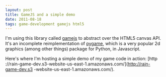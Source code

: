 ```yaml
--- 
layout: post
title: GameJS and a simple demo
date: 2011-08-18
tags: game-development gamejs html5
---
```


I'm using this library called [gamejs](https://github.com/oberhamsi/gamejs) to
abstract over the HTML5 canvas API. It's an incomplete reimplementation of
[pygame](http://pygame.org/), which is a very popular 2d graphics (among other
things) package for Python, in Javascript.

Here's where I'm hosting a simple demo of my game code in action: [http
://rain-game-dev.s3-website-us-east-1.amazonaws.com/](http://rain-game-dev.s3
-website-us-east-1.amazonaws.com/).

